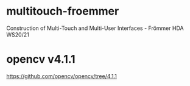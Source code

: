 # multitouch-froemmer
Construction of Multi-Touch and Multi-User Interfaces - Frömmer HDA WS20/21

# opencv v4.1.1
https://github.com/opencv/opencv/tree/4.1.1
